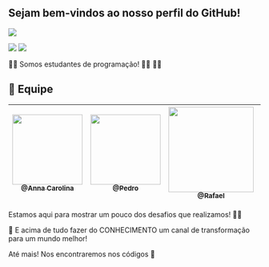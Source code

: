 ## Sejam bem-vindos ao nosso perfil do GitHub!

<p><img src="https://img.shields.io/badge/Menu%20Principal-Projeto%20Em%20Construção-blue?style=for-the-badge&logo=appveyor"></p>
<p>
<img src="https://img.shields.io/badge/Tecnologias-Python-9cf">
<img src="https://img.shields.io/badge/Tecnologia-Jupyter Notebook-9cf">
</p>

:technologist:  Somos estudantes de programação! :man_technologist: :woman_technologist:

## 	:handshake: Equipe

[<img src="https://github.com/developersapi/LMSApp/blob/main/anna.jpeg" width=140 > <br> <sub> @Anna Carolina </sub>](https://github.com/AnnaCMendes)| [<img src="https://github.com/developersapi/LMSApp/blob/main/pedrofs.jpg" width=140 > <br> <sub> @Pedro  </sub>](https://github.com/PedroSilva201) | [<img  src="https://avatars.githubusercontent.com/u/67149165?v=4" width=170 > <br> <sub> @Rafael </sub>](https://github.com/Rafael-BD) | [<img src="https://github.com/developersapi/LMSApp/blob/main/rafael.jpg" width=140 > <br> <sub> @Rafael </sub>](https://github.com/rafaeldossper)|[<img src="https://avatars.githubusercontent.com/u/64873345?v=4" width=170 > <br> <sub> @Camila </sub>](https://github.com/camilaffpacheco)|[<img src="https://avatars.githubusercontent.com/u/13748424?v=4" width=170 > <br> <sub> @Ana </sub>](https://github.com/analeite)|
 | :---: |:---:|:---:|:---:|:---:|:---:|



Estamos aqui para mostrar um pouco dos desafios que realizamos! :climbing_woman:

🌱 E acima de tudo fazer do CONHECIMENTO um canal de transformação para um mundo melhor!



Até mais! Nos encontraremos nos códigos  :vulcan_salute:
